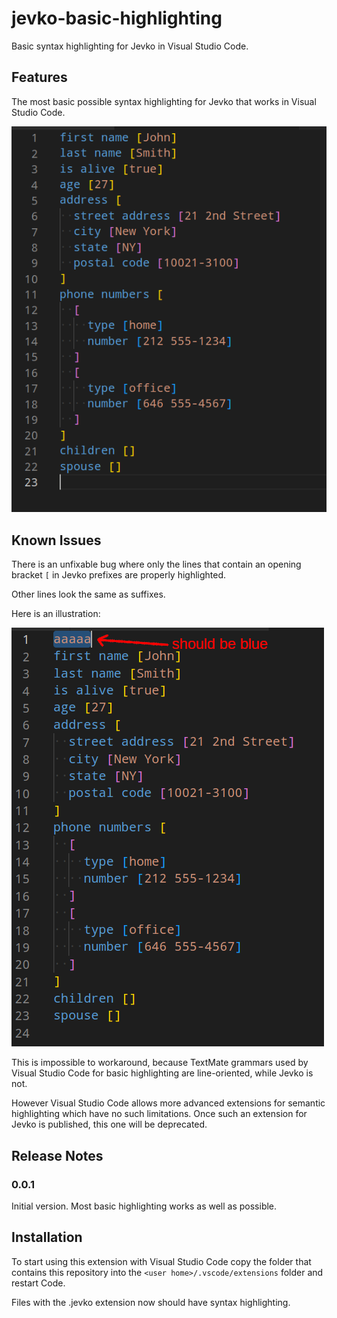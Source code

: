 # jevko-basic-highlighting

Basic syntax highlighting for Jevko in Visual Studio Code.

## Features

The most basic possible syntax highlighting for Jevko that works in Visual Studio Code.

![screenshot](screenshot.png)

<!-- ## Requirements

If you have any requirements or dependencies, add a section describing those and how to install and configure them. -->

<!-- ## Extension Settings

Include if your extension adds any VS Code settings through the `contributes.configuration` extension point.

For example:

This extension contributes the following settings:

* `myExtension.enable`: enable/disable this extension
* `myExtension.thing`: set to `blah` to do something -->

## Known Issues

There is an unfixable bug where only the lines that contain an opening bracket `[` in Jevko prefixes are properly highlighted.

Other lines look the same as suffixes.

Here is an illustration:

![screenshot of the bug](screenshot-bug.png)

This is impossible to workaround, because TextMate grammars used by Visual Studio Code for basic highlighting are line-oriented, while Jevko is not.

However Visual Studio Code allows more advanced extensions for semantic highlighting which have no such limitations. Once such an extension for Jevko is published, this one will be deprecated.

## Release Notes

### 0.0.1

Initial version. Most basic highlighting works as well as possible.

## Installation

To start using this extension with Visual Studio Code copy the folder that contains this repository into the `<user home>/.vscode/extensions` folder and restart Code.

Files with the .jevko extension now should have syntax highlighting.